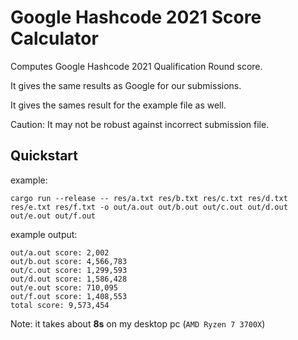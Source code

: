# Google Hashcode 2021 Score Calculator

Computes Google Hashcode 2021 Qualification Round score.

It gives the same results as Google for our submissions.

It gives the sames result for the example file as well.

Caution: It may not be robust against incorrect submission file.

## Quickstart

example:

```
cargo run --release -- res/a.txt res/b.txt res/c.txt res/d.txt res/e.txt res/f.txt -o out/a.out out/b.out out/c.out out/d.out out/e.out out/f.out
```

example output:

```
out/a.out score: 2,002
out/b.out score: 4,566,783
out/c.out score: 1,299,593
out/d.out score: 1,586,428
out/e.out score: 710,095
out/f.out score: 1,408,553
total score: 9,573,454
```

Note: it takes about **8s** on my desktop pc (`AMD Ryzen 7 3700X`)